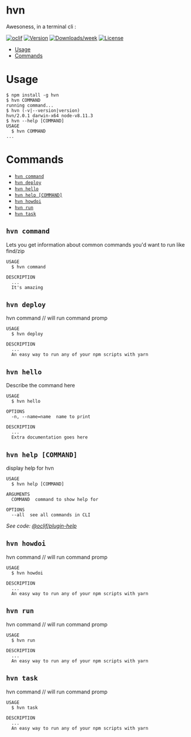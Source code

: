 hvn
===

Awesoness, in a terminal cli :

[![oclif](https://img.shields.io/badge/cli-oclif-brightgreen.svg)](https://oclif.io)
[![Version](https://img.shields.io/npm/v/rad.svg)](https://npmjs.org/package/rad)
[![Downloads/week](https://img.shields.io/npm/dw/rad.svg)](https://npmjs.org/package/rad)
[![License](https://img.shields.io/npm/l/rad.svg)](https://github.com/agrublev/hvn/blob/master/package.json)

<!-- toc -->
* [Usage](#usage)
* [Commands](#commands)
<!-- tocstop -->
# Usage
<!-- usage -->
```sh-session
$ npm install -g hvn
$ hvn COMMAND
running command...
$ hvn (-v|--version|version)
hvn/2.0.1 darwin-x64 node-v8.11.3
$ hvn --help [COMMAND]
USAGE
  $ hvn COMMAND
...
```
<!-- usagestop -->
# Commands
<!-- commands -->
* [`hvn command`](#hvn-command)
* [`hvn deploy`](#hvn-deploy)
* [`hvn hello`](#hvn-hello)
* [`hvn help [COMMAND]`](#hvn-help-command)
* [`hvn howdoi`](#hvn-howdoi)
* [`hvn run`](#hvn-run)
* [`hvn task`](#hvn-task)

## `hvn command`

Lets you get information about common commands you'd want to run like find/zip

```
USAGE
  $ hvn command

DESCRIPTION
  ...
  It's amazing
```

## `hvn deploy`

hvn command // will run command promp

```
USAGE
  $ hvn deploy

DESCRIPTION
  ...
  An easy way to run any of your npm scripts with yarn
```

## `hvn hello`

Describe the command here

```
USAGE
  $ hvn hello

OPTIONS
  -n, --name=name  name to print

DESCRIPTION
  ...
  Extra documentation goes here
```

## `hvn help [COMMAND]`

display help for hvn

```
USAGE
  $ hvn help [COMMAND]

ARGUMENTS
  COMMAND  command to show help for

OPTIONS
  --all  see all commands in CLI
```

_See code: [@oclif/plugin-help](https://github.com/oclif/plugin-help/blob/v2.1.4/src/commands/help.ts)_

## `hvn howdoi`

hvn command // will run command promp

```
USAGE
  $ hvn howdoi

DESCRIPTION
  ...
  An easy way to run any of your npm scripts with yarn
```

## `hvn run`

hvn command // will run command promp

```
USAGE
  $ hvn run

DESCRIPTION
  ...
  An easy way to run any of your npm scripts with yarn
```

## `hvn task`

hvn command // will run command promp

```
USAGE
  $ hvn task

DESCRIPTION
  ...
  An easy way to run any of your npm scripts with yarn
```
<!-- commandsstop -->
